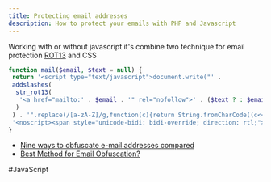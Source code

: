 ```yaml
---
title: Protecting email addresses
description: How to protect your emails with PHP and Javascript
---
```


Working with or without javascript it's combine two technique for email protection [ROT13](http://en.wikipedia.org/wiki/ROT13) and CSS

```php
function mail($email, $text = null) {
 return '<script type="text/javascript">document.write("' .
 addslashes(
  str_rot13(
   '<a href="mailto:' . $email . '" rel="nofollow">' . ($text ? : $email) . '</a>'
  )
 ) . '".replace(/[a-zA-Z]/g,function(c){return String.fromCharCode((c<="Z"?90:122)>=(c=c.charCodeAt(0)+13)?c:c-26);}));</script>' .
 '<noscript><span style="unicode-bidi: bidi-override; direction: rtl;">' . strrev($email) . '</span></noscript>';
}
```

- [Nine ways to obfuscate e-mail addresses compared](http://techblog.tilllate.com/2008/07/20/ten-methods-to-obfuscate-e-mail-addresses-compared/)
- [Best Method for Email Obfuscation?](http://perishablepress.com/best-method-for-email-obfuscation/)

#JavaScript 